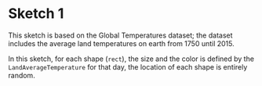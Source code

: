 # Sketch 1

This sketch is based on the Global Temperatures dataset; the dataset includes the average land temperatures on earth from 1750 until 2015.

In this sketch, for each shape (`rect`), the size and the color is defined by the `LandAverageTemperature` for that day, the location of each shape is entirely random.
